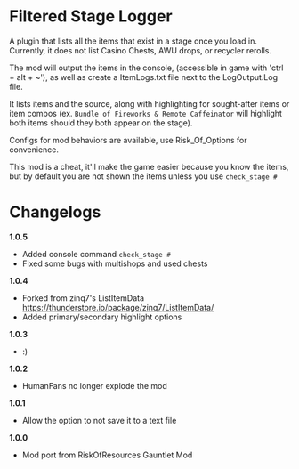 ﻿# Filtered Stage Logger

A plugin that lists all the items that exist in a stage once you load in. Currently, it does not list Casino Chests, AWU drops, or recycler rerolls. 

The mod will output the items in the console, (accessible in game with 'ctrl + alt + ~'), as well as create a ItemLogs.txt file next to the LogOutput.Log file.

It lists items and the source, along with highlighting for sought-after items or item combos (ex. `Bundle of Fireworks & Remote Caffeinator` will highlight both items should they both appear on the stage).

Configs for mod behaviors are available, use Risk_Of_Options for convenience.

This mod is a cheat, it'll make the game easier because you know the items, but by default you are not shown the items unless you use `check_stage #`

# Changelogs

**1.0.5**

- Added console command `check_stage #`
- Fixed some bugs with multishops and used chests

**1.0.4**

- Forked from zinq7's ListItemData https://thunderstore.io/package/zinq7/ListItemData/
- Added primary/secondary highlight options

**1.0.3**

-  :)

**1.0.2**

- HumanFans no longer explode the mod 

**1.0.1**

- Allow the option to not save it to a text file 

**1.0.0**

- Mod port from RiskOfResources Gauntlet Mod